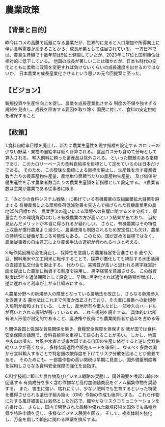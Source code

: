 # 農業政策

## 【背景と目的】
昨今はコメの高騰で話題になる農業だが、世界的に見ると人口増加や所得向上に伴い食料需要が高まることから、成長産業として注目されている。
一方日本では、農業生産額で十数年前は5位と健闘していたが、2023年に17位と国別順位は相対的に低下している。
他国の成長が著しいことは確かだが、日本も時代の変化とともに柔軟に政策を変更すれば負けないくらいの成長速度を出せるのではないか。
日本農業を成長産業化させるという思いの元今回提案に至った。

## 【ビジョン】
新規投資や生産性向上を促し、農業を成長産業化させる
制度の不備や強すぎる規制を見直し、成長を阻害する要因を取り除く
国民に対して、食料の安定供給を確保すること

## 【政策】
1.食料自給率目標を廃止し、新たに農業生産性を現す指標を設定する
カロリーの少ない野菜・果物の自給率は低く計算される。
食品ロス分も含めて分母として算入される。
輸入飼料に頼った畜産品は除外される。
といった問題のある指標であり、このカロリーベースの食料自給率を目標として定めているのは日本だけである。
そのため、この曖昧な指標による目標を廃止し、生産性を示す農業者数当たりの農畜産物生産量、農地単位面積当たりの農産物生産量、
及び価値労働生産性を示す農業者数当たりの農業生産額を新指標として設定する。
※農業者数は主業が農業である従事者に限る

2.「みどりの食料システム戦略」に掲げている有機農業の取組面積拡大目標を廃止する
有機農業による環境負荷低減効果を見込んで掲げられた有機農業用の農地25%目標だが、
農業手法の違いによる環境への影響に関するメタ分析で、収量当たりの環境負荷はむしろ有機農業の方が高いという結果が出ており、
当初見込んだメリットが本当に得られるか疑わしい。
さらに、有機農業はその特性上収量が慣行農業より減少し、農薬使用も制限されるため安定性にも欠け、農業の持続性に疑義が生じる可能性もある。
このため、国が定める目標ではなく、農業従事者の自由意志により農業手法の選択が行われるべきと考える。

3.転作奨励補助金を廃止し、採算性を意識した農業経営を促進させる
麦や大豆、飼料用米や加工用米に転作することで、採算が悪化しても補助する水田活用の直接支払交付金を廃止する。
代わりに、実現性が高いと思われる黒字経営計画を提出した農家に融資する制度を採用し、黒字経営を意識させる。
この融資制度は5年を返済期限として設定し、早期に黒字化すれば返済免除額が増加し、逆に遅れると利率が上がる仕組みにする。

4.農業分野への新規参入の障壁となっている農地法を改正し、さらなる新規参入を促進する
農地法はこれまで何度か改正されており、その度に農業への新規参入規制が緩和されている。
しかし、農地所有や借入などに一部参入のハードルが高いとされる規制が残っているため、これら規制を廃止する。
具体的には所有法人形態が限定的であること、議決権や役員にも農業関係者が過半を占める等

5.関係各国と強固な貿易関係を築き、食糧安全保障を担保する
我が国では食料安全保障の話題で、食料自給率を重視して語られることが多い。
しかし、地震や火山の噴火、台風や水害と災害大国である自国の生産に依存すると逆に食料供給リスクが高くなる。
多様な調達路や販売ルートを確保し、なるべく多数の国から食料輸入することで特定国の依存度を下げてリスク分散を図ることが重要である。
そのためにも、一部農作物の高い関税は早期に見直し、国外備蓄制度等を採用しさらなる食料安全保障の強化を目指す。

6.科学技術に即した農作物及びビジネス戦略の奨励し、国外需要を喚起し輸出を促進する
有効成分を多く含む作物など高付加価値商品をゲノム編集作物を奨励する。
また、害虫に強い、枯れにくい、少ない肥料でも生育するといった特徴を獲得させられる遺伝子組み換え（GM）作物の作成も後押しする。
これら作物に対する風評被害には毅然とした対応で、細やかなリスクコミュニケーションを心掛ける。
さらに、国内で開発された品種や優れた栽培技術を国外でも品種登録や特許申請を促し、多様なビジネス展開を図る。
そして、検疫体制を強化し、万全を期して輸出に関わる障壁を排斥する。
